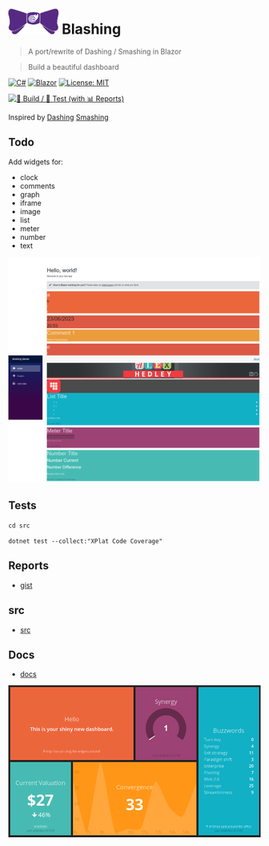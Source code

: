 # ![bowtie (blazor)](docs/images/bowtie_blazor_logo.png "bowtie (blazor)") Blashing

> A port/rewrite of Dashing / Smashing in Blazor

> Build a beautiful dashboard

[![C#](https://img.shields.io/badge/c%23-%23239120.svg?style=for-the-badge&logo=c-sharp&logoColor=white)](https://learn.microsoft.com/en-us/dotnet/csharp/)
[![Blazor](https://img.shields.io/badge/blazor-%235C2D91.svg?style=for-the-badge&logo=blazor&logoColor=white)](https://dotnet.microsoft.com/en-us/apps/aspnet/web-apps/blazor)
[![License: MIT](https://img.shields.io/badge/License-MIT-lightgrey.svg?style=for-the-badge)](LICENSE) <!-- https://opensource.org/licenses/MIT -->

[![🔨 Build / 🧪 Test (with 📊 Reports)](https://github.com/AlexHedley/blashing/actions/workflows/build-test.yml/badge.svg)](https://github.com/AlexHedley/blashing/actions/workflows/build-test.yml)

Inspired by [Dashing](https://github.com/Shopify/dashing) [Smashing](https://github.com/Smashing/smashing)

## Todo

Add widgets for:

- clock
- comments
- graph
- iframe
- image
- list
- meter
- number
- text

![Progress](docs/images/progress/progress.png "Progress")

## Tests

`cd src`

`dotnet test --collect:"XPlat Code Coverage"`

## Reports

- [gist](https://gist.github.com/AlexHedley/867fcfe2ac7154c6b610c8189adac06c)

## src

- [src](src/)

## Docs

- [docs](docs/README.md)

![Original Screenshot](docs/images/progress/original_screenshot.png "Original Screenshot")
